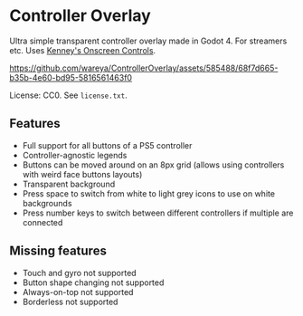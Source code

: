 # Controller Overlay

Ultra simple transparent controller overlay made in Godot 4. For streamers etc. Uses [Kenney's Onscreen Controls](https://kenney.nl/assets/onscreen-controls).

https://github.com/wareya/ControllerOverlay/assets/585488/68f7d665-b35b-4e60-bd95-5816561463f0

License: CC0. See `license.txt`.

## Features

- Full support for all buttons of a PS5 controller
- Controller-agnostic legends
- Buttons can be moved around on an 8px grid (allows using controllers with weird face buttons layouts)
- Transparent background
- Press space to switch from white to light grey icons to use on white backgrounds
- Press number keys to switch between different controllers if multiple are connected

## Missing features

- Touch and gyro not supported
- Button shape changing not supported
- Always-on-top not supported
- Borderless not supported
